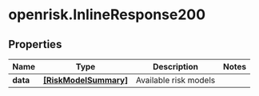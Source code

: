 # openrisk.InlineResponse200

## Properties

Name | Type | Description | Notes
------------ | ------------- | ------------- | -------------
**data** | [**[RiskModelSummary]**](RiskModelSummary.md) | Available risk models | 



